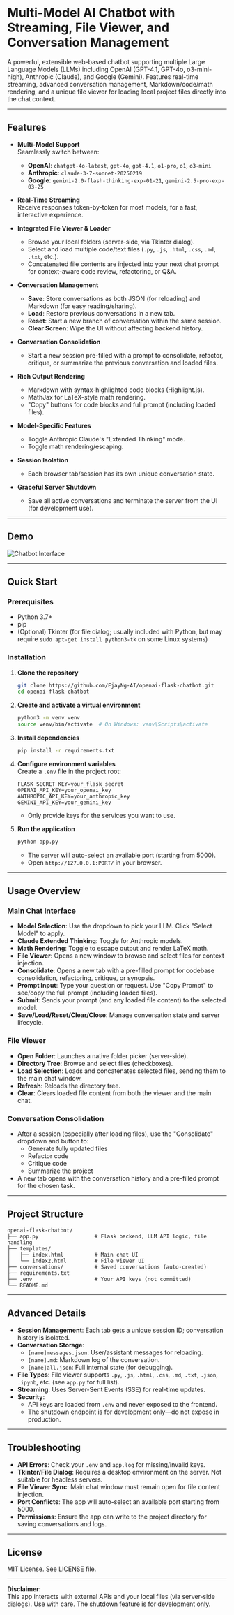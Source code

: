 # Multi-Model AI Chatbot with Streaming, File Viewer, and Conversation Management

A powerful, extensible web-based chatbot supporting multiple Large Language Models (LLMs) including OpenAI (GPT-4.1, GPT-4o, o3-mini-high), Anthropic (Claude), and Google (Gemini). Features real-time streaming, advanced conversation management, Markdown/code/math rendering, and a unique file viewer for loading local project files directly into the chat context.

---

## Features

- **Multi-Model Support**  
  Seamlessly switch between:
  - **OpenAI**: `chatgpt-4o-latest`, `gpt-4o`, `gpt-4.1`, `o1-pro`, `o1`, `o3-mini`
  - **Anthropic**: `claude-3-7-sonnet-20250219`
  - **Google**: `gemini-2.0-flash-thinking-exp-01-21`, `gemini-2.5-pro-exp-03-25`

- **Real-Time Streaming**  
  Receive responses token-by-token for most models, for a fast, interactive experience.

- **Integrated File Viewer & Loader**  
  - Browse your local folders (server-side, via Tkinter dialog).
  - Select and load multiple code/text files (`.py`, `.js`, `.html`, `.css`, `.md`, `.txt`, etc.).
  - Concatenated file contents are injected into your next chat prompt for context-aware code review, refactoring, or Q&A.

- **Conversation Management**
  - **Save**: Store conversations as both JSON (for reloading) and Markdown (for easy reading/sharing).
  - **Load**: Restore previous conversations in a new tab.
  - **Reset**: Start a new branch of conversation within the same session.
  - **Clear Screen**: Wipe the UI without affecting backend history.

- **Conversation Consolidation**
  - Start a new session pre-filled with a prompt to consolidate, refactor, critique, or summarize the previous conversation and loaded files.

- **Rich Output Rendering**
  - Markdown with syntax-highlighted code blocks (Highlight.js).
  - MathJax for LaTeX-style math rendering.
  - "Copy" buttons for code blocks and full prompt (including loaded files).

- **Model-Specific Features**
  - Toggle Anthropic Claude's "Extended Thinking" mode.
  - Toggle math rendering/escaping.

- **Session Isolation**
  - Each browser tab/session has its own unique conversation state.

- **Graceful Server Shutdown**
  - Save all active conversations and terminate the server from the UI (for development use).

---

## Demo

![Chatbot Interface](scrennshot.png)

---

## Quick Start

### Prerequisites

- Python 3.7+
- pip
- (Optional) Tkinter (for file dialog; usually included with Python, but may require `sudo apt-get install python3-tk` on some Linux systems)

### Installation

1. **Clone the repository**
    ```bash
    git clone https://github.com/EjayNg-AI/openai-flask-chatbot.git
    cd openai-flask-chatbot
    ```

2. **Create and activate a virtual environment**
    ```bash
    python3 -m venv venv
    source venv/bin/activate  # On Windows: venv\Scripts\activate
    ```

3. **Install dependencies**
    ```bash
    pip install -r requirements.txt
    ```

4. **Configure environment variables**  
   Create a `.env` file in the project root:
    ```
    FLASK_SECRET_KEY=your_flask_secret
    OPENAI_API_KEY=your_openai_key
    ANTHROPIC_API_KEY=your_anthropic_key
    GEMINI_API_KEY=your_gemini_key
    ```
   - Only provide keys for the services you want to use.

5. **Run the application**
    ```bash
    python app.py
    ```
   - The server will auto-select an available port (starting from 5000).
   - Open `http://127.0.0.1:PORT/` in your browser.

---

## Usage Overview

### Main Chat Interface

- **Model Selection**: Use the dropdown to pick your LLM. Click "Select Model" to apply.
- **Claude Extended Thinking**: Toggle for Anthropic models.
- **Math Rendering**: Toggle to escape output and render LaTeX math.
- **File Viewer**: Opens a new window to browse and select files for context injection.
- **Consolidate**: Opens a new tab with a pre-filled prompt for codebase consolidation, refactoring, critique, or synopsis.
- **Prompt Input**: Type your question or request. Use "Copy Prompt" to see/copy the full prompt (including loaded files).
- **Submit**: Sends your prompt (and any loaded file content) to the selected model.
- **Save/Load/Reset/Clear/Close**: Manage conversation state and server lifecycle.

### File Viewer

- **Open Folder**: Launches a native folder picker (server-side).
- **Directory Tree**: Browse and select files (checkboxes).
- **Load Selection**: Loads and concatenates selected files, sending them to the main chat window.
- **Refresh**: Reloads the directory tree.
- **Clear**: Clears loaded file content from both the viewer and the main chat.

### Conversation Consolidation

- After a session (especially after loading files), use the "Consolidate" dropdown and button to:
  - Generate fully updated files
  - Refactor code
  - Critique code
  - Summarize the project
- A new tab opens with the conversation history and a pre-filled prompt for the chosen task.

---

## Project Structure

```
openai-flask-chatbot/
├── app.py                  # Flask backend, LLM API logic, file handling
├── templates/
│   ├── index.html          # Main chat UI
│   └── index2.html         # File viewer UI
├── conversations/          # Saved conversations (auto-created)
├── requirements.txt
├── .env                    # Your API keys (not committed)
└── README.md
```

---

## Advanced Details

- **Session Management**: Each tab gets a unique session ID; conversation history is isolated.
- **Conversation Storage**:  
  - `[name]messages.json`: User/assistant messages for reloading.
  - `[name].md`: Markdown log of the conversation.
  - `[name]all.json`: Full internal state (for debugging).
- **File Types**: File viewer supports `.py`, `.js`, `.html`, `.css`, `.md`, `.txt`, `.json`, `.ipynb`, etc. (see `app.py` for full list).
- **Streaming**: Uses Server-Sent Events (SSE) for real-time updates.
- **Security**:  
  - API keys are loaded from `.env` and never exposed to the frontend.
  - The shutdown endpoint is for development only—do not expose in production.

---

## Troubleshooting

- **API Errors**: Check your `.env` and `app.log` for missing/invalid keys.
- **Tkinter/File Dialog**: Requires a desktop environment on the server. Not suitable for headless servers.
- **File Viewer Sync**: Main chat window must remain open for file content injection.
- **Port Conflicts**: The app will auto-select an available port starting from 5000.
- **Permissions**: Ensure the app can write to the project directory for saving conversations and logs.

---

## License

MIT License. See LICENSE file.

---

**Disclaimer:**  
This app interacts with external APIs and your local files (via server-side dialogs). Use with care. The shutdown feature is for development only.